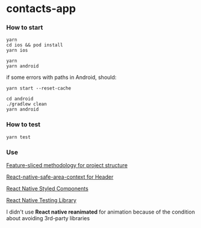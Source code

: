 # contacts-app

### How to start
```
yarn
cd ios && pod install
yarn ios
```

```
yarn
yarn android
```

if some errors with paths in Android, should:

```
yarn start --reset-cache

cd android
./gradlew clean
yarn android
```

### How to test

```
yarn test
```

### Use

[Feature-sliced methodology for project structure](https://feature-sliced.design/en/)

[React-native-safe-area-context for Header](https://github.com/th3rdwave/react-native-safe-area-context)

[React Native Styled Components](https://styled-components.com/docs/basics)

[React Native Testing Library](https://testing-library.com/docs/react-native-testing-library/intro/)

I didn't use **React native reanimated** for animation because of the condition about avoiding 3rd-party libraries
